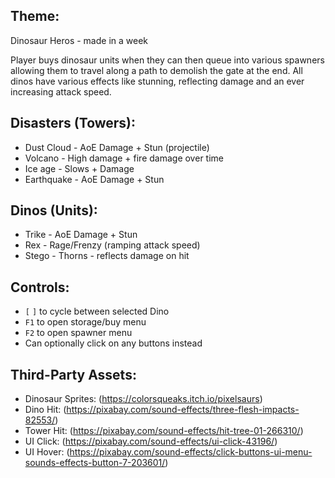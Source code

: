 ## Theme:
Dinosaur Heros - made in a week

Player buys dinosaur units when they can then queue into various spawners allowing them 
to travel along a path to demolish the gate at the end. All dinos have various effects 
like stunning, reflecting damage and an ever increasing attack speed.

## Disasters (Towers):
- Dust Cloud - AoE Damage + Stun (projectile)
- Volcano    - High damage + fire damage over time
- Ice age    - Slows + Damage
- Earthquake - AoE Damage + Stun

## Dinos (Units):
- Trike - AoE Damage + Stun
- Rex   - Rage/Frenzy (ramping attack speed)
- Stego - Thorns - reflects damage on hit

## Controls:
 - `[` `]` to cycle between selected Dino
 - `F1` to open storage/buy menu
 - `F2` to open spawner menu
 - Can optionally click on any buttons instead

## Third-Party Assets:
 - Dinosaur Sprites: (https://colorsqueaks.itch.io/pixelsaurs)
 - Dino Hit: (https://pixabay.com/sound-effects/three-flesh-impacts-82553/)
 - Tower Hit: (https://pixabay.com/sound-effects/hit-tree-01-266310/)
 - UI Click: (https://pixabay.com/sound-effects/ui-click-43196/)
 - UI Hover: (https://pixabay.com/sound-effects/click-buttons-ui-menu-sounds-effects-button-7-203601/)
